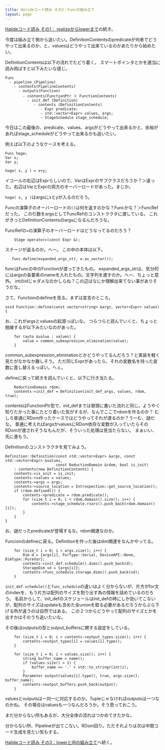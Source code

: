 ```yaml
---
title: Halideコード読み その2：Funcの組み立て
layout: page
---
```


[Halideコード読み その1： realizeからlowerまで](https://karino2.github.io/2020/10/14/halide_reading_1.html)の続き。

今度は組み立て側から追いたい。DefinitionContentsのpredicateが何者でどうやって出来るのか、と、valuesはどうやって出来ているのかあたりから始めたい。

DefinitionContentsは以下の流れでたどり着く。
スマートポインタとかを適当に読み飛ばすと以下みたいな感じ。

```
Func
  - pipeline_(Pipeline)
    - contents(PipelineContents)
      - outputs(Function)
        - contents(FunctionPtr ＞ FunctionContents)
          - init_def (Definition)
             - contents (DefinitionContents)
                - Expr predicate;
                - std::vector<Expr> values, args;
                - StageSchedule stage_schedule;
```

今日はこの最後の、predicate、values、argsがどうやって出来るかと、余裕があればstage_scheduleがどうやって出来るかも追いたい。

例えば以下のようなケースを考える。

```
Func hoge;
Var x;
Var y;

hoge( x, y ) = x+y;
```

イコールの右辺はExprらしいので、VarはExprのサブクラスだろうか？＞違った。右辺はVarとExprの両方のオーバーロードがあった。まじか。

`hoge( x, y )`はargsにxとyが入るのだろう。

Funcの演算子のオーバーロードの`()`は何を返すのかな？Funcかな？＞FuncRefだった。
この引数をargsとしてFuncRefのコンストラクタに渡している。
これがきっとDefinitionContentsのargsになるんだろうな。

FuncRefの`=`の演算子のオーバーロードはどうなってるのだろう？

```
    Stage operator=(const Expr &);
```

ステージが返るのか。へー。
この中の本体は以下。

```
   func.define(expanded_args_str, e.as_vector());
```

funcはFuncの中のFunctionが渡ってきたもの。
expanded_args_strは、気分的にはargsの各要素のnameを入れたもの。文字列を渡すのか。へー、ちょっと意外。
intのidじゃダメなのかしらね？この辺はなにか理解出来てない事がありそうだな。

さて、Functionのdefineを見る。まずは宣言のところ。

```
void Function::define(const vector<string> &args, vector<Expr> values) {
```

お、これがargsとvaluesの起源っぽいな。
つらつらと読んでいくと、ちょっと脱線するが以下みたいなのがあった。

```
    for (auto &value : values) {
        value = common_subexpression_elimination(value);
    }
```

common_subexpression_eliminationとかどうやってるんだろう？と実装を軽く見たがなかなか難しそう。
ただ同じExprがあったら、それの変数名を持った変数に差し替えるっぽい。へぇ。

defineに戻って続きを読んでいくと、以下に行き当たる。

```
    ReductionDomain rdom;
    contents->init_def = Definition(init_def_args, values, rdom, true);
```

contentsはFunctionPtr型で、init_defまでは冒頭に書いた流れと同じ。ようやく知りたかった事にたどり着いた気がするが、なんでここでrdomを作るのか？
むしろ普通にRDom作ったケースではどうやってそれが渡るのか？うーむ、謎だな。
普通に考えればargsかvaluesにRDom依存な変数が入っていたらそのRDomが渡されそうなもんだが、そういった処理は見当たらない。
まぁいい、先に進もう。

Definitionのコンストラクタを見てみよう。

```
Definition::Definition(const std::vector<Expr> &args, const std::vector<Expr> &values,
                       const ReductionDomain &rdom, bool is_init)
    : contents(new DefinitionContents) {
    contents->is_init = is_init;
    contents->values = values;
    contents->args = args;
    contents->source_location = Introspection::get_source_location();
    if (rdom.defined()) {
        contents->predicate = rdom.predicate();
        for (size_t i = 0; i < rdom.domain().size(); i++) {
            contents->stage_schedule.rvars().push_back(rdom.domain()[i]);
        }
    }
}
```

お、謎だったpredicateが登場するな。rdom関連なのか。

Funcionのdefineに戻る。Definitionを作った後はdim関連をなんかやってる。

```
    for (size_t i = 0; i < args.size(); i++) {
        Dim d = {args[i], ForType::Serial, DeviceAPI::None, DimType::PureVar};
        contents->init_def.schedule().dims().push_back(d);
        StorageDim sd = {args[i]};
        contents->func_schedule.storage_dims().push_back(sd);
    }
```

`init_def.schedule()`と`func_schedule`の違いはよく分からないが、片方がfor文のindexを、もう片方は配列のサイズを割り出す為の情報を詰めているのだろう。
名前からして、init_defのスケジュールはinit_defの時にしか効いてこないが、配列のサイズはupdateも含めた全unionを取る必要があるだろうからぶら下げる所が違うのは自然ではある。
この２つからどうやって配列のサイズとかを出すかはそのうち追いたいな。

その後はoutputsの型とoutput_buffersに関する設定をしている。

```
    for (size_t i = 0; i < contents->output_types.size(); i++) {
        contents->output_types[i] = values[i].type();
    }

    for (size_t i = 0; i < values.size(); i++) {
        string buffer_name = name();
        if (values.size() > 1) {
            buffer_name += '.' + std::to_string((int)i);
        }
        Parameter output(values[i].type(), true, args.size(), buffer_name);
        contents->output_buffers.push_back(output);
    }
```

valuesとoutputsは一対一に対応するのか。Tupleじゃなければoutputsは一つなのかね。
その場合はvaluesも一つなんだろうか。そう思っておこう。

まだ分からない所もあるが、大分全体の流れはつかめてきたかな。

分からない所、Pipelineが出てこない。RDom回り。ただそれよりは次は中間コード生成を見たい気もする。

[Halideコード読み その3：lowerとIRの組み立て](https://karino2.github.io/2020/10/15/halide_reading_3.html)へ続く。